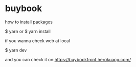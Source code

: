 # buybook

how to install packages

$ yarn or $ yarn install
 
if you wanna check web at local 

$ yarn dev

and you can check it on https://buybookfront.herokuapp.com/
